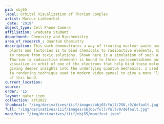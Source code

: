 ```yaml
---
pid: obj65
label: Orbital Visualization of Thorium Complex
artist: Marcus Liebenthal
_date: '2019'
object_type: Cell Phone Camera
affiliation: Graduate Student
department: Chemistry and Biochemistry
area_of_research_: Quantum Chemistry
description: This work demonstrates a way of treating nuclear waste used in power
  plants and factories is to bind chemicals to radioactive elements, making them easier
  to remove from toxic solutions. Shown here is a simulation of such a reaction, where
  Thorium (a radioactive element) is bound to three cyclopentadiene anions. Here I
  visualize an orbit of one of the electrons that help bind these molecules together,
  giving deeper insights into the underlying quantum mechanics. I used ray-tracing
  (a rendering technique used in modern video games) to give a more ‘life-like’ image
  of this bond.
current_location: 
source: 
order: '15'
layout: qatar_item
collection: art2022
thumbnail: "/img/derivatives/iiif/images/obj65/full/250,/0/default.jpg"
full: "/img/derivatives/iiif/images/obj65/full/full/0/default.jpg"
manifest: "/img/derivatives/iiif/obj65/manifest.json"
---
```

